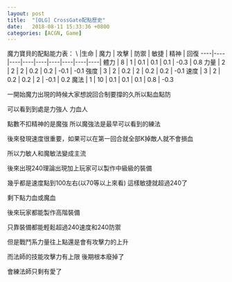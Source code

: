 ```yaml
---
layout: post
title:  "[OLG] CrossGate配點歷史"
date:   2018-08-11 15:33:36 +0800
categories: [ACGN, Game]
---
```


魔力寶貝的配點能力表：
\ |生命 | 魔力 | 攻擊 | 防禦 | 敏捷 | 精神 | 回復
----|----|----|----|----|----|----|----|----|
體力 | 8 | 1 | 0.1 | 0.1 | 0.1 | -0.3 | 0.8
力量 | 2 | 2 | 2 | 0.2 | 0.2 | -0.1 | -0.1
強度 | 3 | 2 | 0.2 | 2 | 0.2 | 0.2 | -0.1
速度 | 3 | 2 | 0.2 | 0.2 | 2 | -0.1 | 0.2
魔法 | 1 | 10 | 0.1 | 0.1 | 0.1 | 0.8 | -0.3


一開始魔力出現的時候大家想說回合制要撐的久所以點血點防

可以看到到處是力強人 力血人

點數不扣精神的是魔強 所以魔強法是最早可以看到的練法



後來發現速度很重要，如果可以在第一回合就全部K掉敵人就不會損血

所以力敏人和魔敏法變成主流


後來出現240理論出現加上玩家可以製作中級級的裝備

幾乎都是速度點到100左右(以70等以上來看) 這樣敏捷就超過240了

剩下點力血或魔血


後來玩家都能製作高階裝備

只靠裝備都能輕鬆超過240速度和240防禦

但是戰鬥系力量往上點還是會有攻擊力的上升

而法師的技能攻擊力有上限  後期根本廢掉了

會練法師只剩有愛了